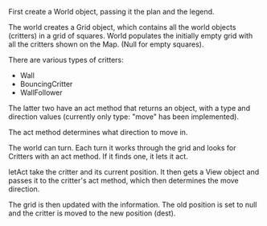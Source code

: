 First create a World object, passing it the plan and the legend.

The world creates a Grid object, which contains all the world objects (critters) in a grid of squares. World populates the initially empty grid with all the critters shown on the Map. (Null for empty squares).

There are various types of critters:

* Wall
* BouncingCritter
* WallFollower

The latter two have an act method that returns an object, with a type and direction values (currently only type: "move" has been implemented). 

The act method determines what direction to move in.

The world can turn. Each turn it works through the grid and looks for Critters with an act method. If it finds one, it lets it act.

letAct take the critter and its current position. It then gets a View object and passes it to the critter's act method, which then determines the move direction.

The grid is then updated with the information. The old position is set to null and the critter is moved to the new position (dest).

